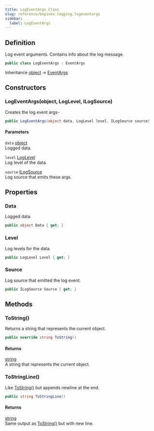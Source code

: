 ```yaml
---
title: LogEventArgs Class
slug: reference/bepinex.logging.logeventargs
sidebar:
  label: LogEventArgs
---
```


## Definition

Log event arguments. Contains info about the log message.

```csharp title="C#"
public class LogEventArgs : EventArgs
```

Inheritance [object](https://learn.microsoft.com/dotnet/api/system.object/) → [EventArgs](https://learn.microsoft.com/dotnet/api/system.eventargs/)

## Constructors

### LogEventArgs(object, LogLevel, ILogSource)

Creates the log event args-

```csharp title="C#"
public LogEventArgs(object data, LogLevel level, ILogSource source)
```

#### Parameters

`data` [object](https://learn.microsoft.com/dotnet/api/system.object/)  
Logged data.

`level` [LogLevel](../bepinex.logging.loglevel/)  
Log level of the data.

`source` [ILogSource](../bepinex.logging.ilogsource/)  
Log source that emits these args.

## Properties

### Data

Logged data.

```csharp title="C#"
public object Data { get; }
```

### Level

Log levels for the data.

```csharp title="C#"
public LogLevel Level { get; }
```

### Source

Log source that emitted the log event.

```csharp title="C#"
public ILogSource Source { get; }
```

## Methods

### ToString()

Returns a string that represents the current object.

```csharp title="C#"
public override string ToString()
```

#### Returns

[string](https://learn.microsoft.com/dotnet/api/system.string/)  
A string that represents the current object.

### ToStringLine()

Like [ToString()](../bepinex.logging.logeventargs.tostring/#tostring/) but appends newline at the end.

```csharp title="C#"
public string ToStringLine()
```

#### Returns

[string](https://learn.microsoft.com/dotnet/api/system.string/)  
Same output as [ToString()](../bepinex.logging.logeventargs.tostring/#tostring/) but with new line.
